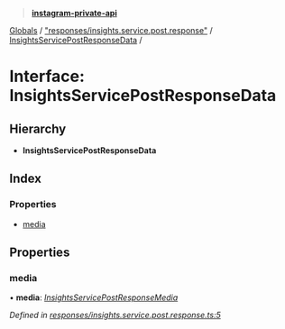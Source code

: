 > **[instagram-private-api](../README.md)**

[Globals](../README.md) / ["responses/insights.service.post.response"](../modules/_responses_insights_service_post_response_.md) / [InsightsServicePostResponseData](_responses_insights_service_post_response_.insightsservicepostresponsedata.md) /

# Interface: InsightsServicePostResponseData

## Hierarchy

* **InsightsServicePostResponseData**

## Index

### Properties

* [media](_responses_insights_service_post_response_.insightsservicepostresponsedata.md#media)

## Properties

###  media

• **media**: *[InsightsServicePostResponseMedia](_responses_insights_service_post_response_.insightsservicepostresponsemedia.md)*

*Defined in [responses/insights.service.post.response.ts:5](https://github.com/dilame/instagram-private-api/blob/3e16058/src/responses/insights.service.post.response.ts#L5)*